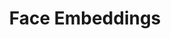 ---
layout: page
title: Face Embeddings
description: This repository contains my submission for the final project of Deep Learning for Computer Vision (EE488B_2024) at KAIST, Fall 2024. This repository contains the framework for training deep embeddings for face recognition. The report provides an overview of the techniques explored and implemented in the project.
img: assets/img/one-shot.png
redirect: https://github.com/adeerkhan/GCT522
importance: 1
category: work
---